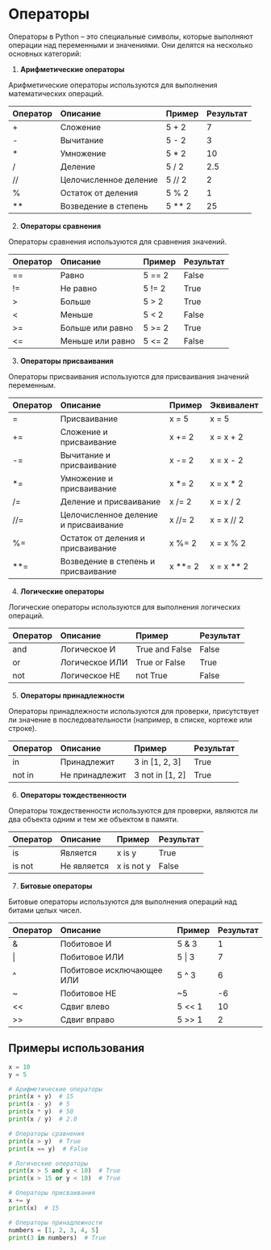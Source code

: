 # Операторы
Операторы в Python – это специальные символы, которые выполняют операции над переменными и значениями. Они делятся на несколько основных категорий:

1. **Арифметические операторы**

Арифметические операторы используются для выполнения математических операций.

| Оператор | Описание               | Пример    | Результат |
| :------- | :--------------------- | :-------- | :-------- |
| +        | Сложение               | 5 + 2     | 7         |
| -        | Вычитание              | 5 - 2     | 3         |
| * | Умножение              | 5 * 2     | 10        |
| /        | Деление                | 5 / 2     | 2.5       |
| //       | Целочисленное деление | 5 // 2    | 2         |
| %        | Остаток от деления     | 5 % 2     | 1         |
| ** | Возведение в степень   | 5 ** 2    | 25        |

2. **Операторы сравнения**

Операторы сравнения используются для сравнения значений.

| Оператор | Описание             | Пример    | Результат |
| :------- | :------------------- | :-------- | :-------- |
| ==       | Равно                | 5 == 2    | False     |
| !=       | Не равно             | 5 != 2    | True      |
| >        | Больше               | 5 > 2     | True      |
| <        | Меньше               | 5 < 2     | False     |
| >=       | Больше или равно    | 5 >= 2    | True      |
| <=       | Меньше или равно    | 5 <= 2    | False     |

3. **Операторы присваивания**

Операторы присваивания используются для присваивания значений переменным.

| Оператор | Описание                           | Пример    | Эквивалент    |
| :------- | :--------------------------------- | :-------- | :------------ |
| =        | Присваивание                       | x = 5     | x = 5         |
| +=       | Сложение и присваивание            | x += 2    | x = x + 2     |
| -=       | Вычитание и присваивание           | x -= 2    | x = x - 2     |
| *=       | Умножение и присваивание           | x *= 2    | x = x * 2     |
| /=       | Деление и присваивание             | x /= 2    | x = x / 2     |
| //=      | Целочисленное деление и присваивание | x //= 2   | x = x // 2    |
| %=       | Остаток от деления и присваивание  | x %= 2    | x = x % 2     |
| **=      | Возведение в степень и присваивание | x **= 2   | x = x ** 2    |

4. **Логические операторы**

Логические операторы используются для выполнения логических операций.

| Оператор | Описание         | Пример             | Результат |
| :------- | :--------------- | :----------------- | :-------- |
| and      | Логическое И     | True and False     | False     |
| or       | Логическое ИЛИ   | True or False      | True      |
| not      | Логическое НЕ    | not True           | False     |

5. **Операторы принадлежности**

Операторы принадлежности используются для проверки, присутствует ли значение в последовательности (например, в списке, кортеже или строке).

| Оператор   | Описание           | Пример             | Результат |
| :--------- | :----------------- | :----------------- | :-------- |
| in         | Принадлежит        | 3 in [1, 2, 3]     | True      |
| not in     | Не принадлежит     | 3 not in [1, 2]    | True      |

6. **Операторы тождественности**

Операторы тождественности используются для проверки, являются ли два объекта одним и тем же объектом в памяти.

| Оператор   | Описание       | Пример      | Результат |
| :--------- | :------------- | :---------- | :-------- |
| is         | Является       | x is y      | True      |
| is not     | Не является    | x is not y  | False     |

7. **Битовые операторы**

Битовые операторы используются для выполнения операций над битами целых чисел.

| Оператор | Описание                  | Пример    | Результат |
| :------- | :------------------------ | :-------- | :-------- |
| &        | Побитовое И               | 5 & 3     | 1         |
| \|       | Побитовое ИЛИ             | 5 \| 3    | 7         |
| ^        | Побитовое исключающее ИЛИ | 5 ^ 3     | 6         |
| ~        | Побитовое НЕ              | ~5        | -6        |
| <<       | Сдвиг влево              | 5 << 1    | 10        |
| >>       | Сдвиг вправо             | 5 >> 1    | 2         |

## Примеры использования

```python
x = 10
y = 5

# Арифметические операторы
print(x + y)  # 15
print(x - y)  # 5
print(x * y)  # 50
print(x / y)  # 2.0

# Операторы сравнения
print(x > y)  # True
print(x == y)  # False

# Логические операторы
print(x > 5 and y < 10)  # True
print(x > 15 or y < 10)  # True

# Операторы присваивания
x += y
print(x)  # 15

# Операторы принадлежности
numbers = [1, 2, 3, 4, 5]
print(3 in numbers)  # True
```